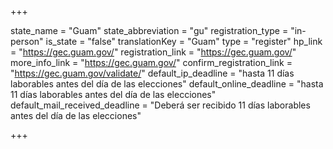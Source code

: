 +++

state_name = "Guam"
state_abbreviation = "gu"
registration_type = "in-person"
is_state = "false"
translationKey = "Guam"
type = "register"
hp_link = "https://gec.guam.gov/"
registration_link = "https://gec.guam.gov/"
more_info_link = "https://gec.guam.gov/"
confirm_registration_link = "https://gec.guam.gov/validate/"
default_ip_deadline = "hasta 11 días laborables antes del día de las elecciones"
default_online_deadline = "hasta 11 días laborables antes del día de las elecciones"
default_mail_received_deadline = "Deberá ser recibido 11 días laborables antes del día de las elecciones"

+++